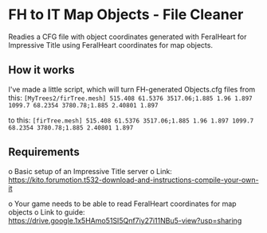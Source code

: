 # FH to IT Map Objects - File Cleaner
Readies a CFG file with object coordinates generated with FeralHeart for Impressive Title using FeralHeart coordinates for map objects.

## How it works
I've made a little script, which will turn FH-generated Objects.cfg files from this:
`[MyTrees2/firTree.mesh]
515.408 61.5376 3517.06;1.885 1.96 1.897
1099.7 68.2354 3780.78;1.885 2.40801 1.897`

 to this: 
`[firTree.mesh]
515.408 61.5376 3517.06;1.885 1.96 1.897
1099.7 68.2354 3780.78;1.885 2.40801 1.897`

## Requirements
 o	Basic setup of an Impressive Title server
	o	Link: https://kito.forumotion.t532-download-and-instructions-compile-your-own-it
	
 o	Your game needs to be able to read FeralHeart coordinates for map objects
	o	Link to guide: https://drive.google.1x5HAmo51SI5Qnf7iy27i11NBu5-view?usp=sharing
  
  
